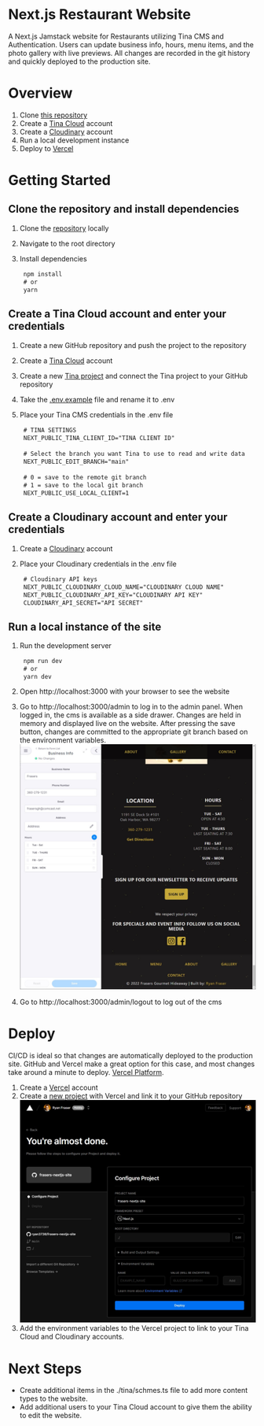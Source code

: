# Next.js Restaurant Website

A Next.js Jamstack website for Restaurants utilizing Tina CMS and Authentication. Users can update business info, hours, menu items, and the photo gallery with live previews. All changes are recorded in the git history and quickly deployed to the production site.

# Overview
1. Clone [this repository](https://github.com/ryan3738/frasers-nextjs-site)
2. Create a [Tina Cloud](https://tina.io/docs/tina-cloud/dashboard/) account
3. Create a [Cloudinary](https://cloudinary.com/documentation/how_to_integrate_cloudinary) account
4. Run a local development instance
5. Deploy to [Vercel](https://vercel.com/new?utm_medium=default-template&filter=next.js&utm_source=create-next-app&utm_campaign=create-next-app-readme)

# Getting Started
## Clone the repository and install dependencies
1. Clone the [repository](https://github.com/ryan3738/frasers-nextjs-site) locally
2. Navigate to the root directory
3. Install dependencies

        npm install
        # or
        yarn

## Create a Tina Cloud account and enter your credentials
1. Create a new GitHub repository and push the project to the repository
2. Create a [Tina Cloud](https://tina.io/docs/tina-cloud/dashboard/) account
3. Create a new [Tina project](https://app.tina.io/projects) and connect the Tina project to your GitHub repository
4. Take the [.env.example](/.env.example) file and rename it to .env
5. Place your Tina CMS credentials in the .env file

        # TINA SETTINGS
        NEXT_PUBLIC_TINA_CLIENT_ID="TINA CLIENT ID"

        # Select the branch you want Tina to use to read and write data
        NEXT_PUBLIC_EDIT_BRANCH="main"

        # 0 = save to the remote git branch
        # 1 = save to the local git branch
        NEXT_PUBLIC_USE_LOCAL_CLIENT=1

## Create a Cloudinary account and enter your credentials
1. Create a [Cloudinary](https://cloudinary.com/documentation/how_to_integrate_cloudinary) account
2. Place your Cloudinary credentials in the .env file

        # Cloudinary API keys
        NEXT_PUBLIC_CLOUDINARY_CLOUD_NAME="CLOUDINARY CLOUD NAME"
        NEXT_PUBLIC_CLOUDINARY_API_KEY="CLOUDINARY API KEY"
        CLOUDINARY_API_SECRET="API SECRET"


## Run a local instance of the site
1. Run the development server
   
        npm run dev
        # or
        yarn dev

2. Open http://localhost:3000 with your browser to see the website
3. Go to http://localhost:3000/admin to log in to the admin panel. When logged in, the cms is available as a side drawer. Changes are held in memory and displayed live on the website. After pressing the save button, changes are committed to the appropriate git branch based on the environment variables. ![Make edits to Tina Cms in real time](/assets/images/cms-site-edits.jpg)
4. Go to http://localhost:3000/admin/logout to log out of the cms      

# Deploy

CI/CD is ideal so that changes are automatically deployed to the production site. GitHub and Vercel make a great option for this case, and most changes take around a minute to deploy. [Vercel Platform](https://vercel.com/new?utm_medium=default-template&filter=next.js&utm_source=create-next-app&utm_campaign=create-next-app-readme).

1. Create a [Vercel](https://vercel.com/new?utm_medium=default-template&filter=next.js&utm_source=create-next-app&utm_campaign=create-next-app-readme) account
2. Create a [new project](https://vercel.com/new) with Vercel and link it to your GitHub repository![Vercel new project page](/assets/images/vercel-deploy.jpg)
3. Add the environment variables to the Vercel project to link to your Tina Cloud and Cloudinary accounts.

# Next Steps
* Create additional items in the ./tina/schmes.ts file to add more content types to the website.
* Add additional users to your Tina Cloud account to give them the ability to edit the website.
